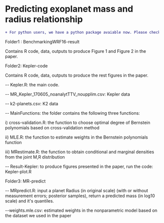 # Predicting exoplanet mass and radius relationship

```diff
+ For python users, we have a python package avaiable now. Please check https://github.com/shbhuk/mrexo!
````

Folder1 : BenchmarkingWRF16-result

Contains R code, data, outputs to produce Figure 1 and Figure 2 in the paper. 

Folder2: Kepler-code

Contains R code, data, outputs to produce the rest figures in the paper. 
 
-- Kepler.R: the main code.

-- MR_Kepler_170605_noanalytTTV_noupplim.csv: Kepler data

-- k2-planets.csv: K2 data

-- MainFunctions: the folder contains the following three functions:

i) cross-validation.R: the function to choose optimal degree of Bernstein polynomials based on cross-validation method

ii) MLE.R: the function to estimate weights in the Bernstein polynomials function

iii) MRestimate.R: the function to obtain conditional and marginal densities from the joint M,R distribution

-- Result-Kepler: to produce figures presented in the paper, run the code: Kepler-plot.R 

Folder3: MR-predict

-- MRpredict.R: input a planet Radius (in original scale) (with or without measurement errors; posterior samples), return a predicted mass (in log10 scale) and it's quantiles.

--weights.mle.csv: estimated weights in the nonparametric model based on the dataset we used in the paper
